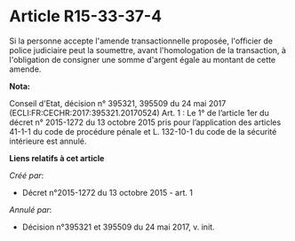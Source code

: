 # Article R15-33-37-4

Si la personne accepte l'amende transactionnelle proposée, l'officier de police judiciaire peut la soumettre, avant
l'homologation de la transaction, à l'obligation de consigner une somme d'argent égale au montant de cette amende.

**Nota:**

Conseil d'Etat, décision n° 395321, 395509 du 24 mai 2017 (ECLI:FR:CECHR:2017:395321.20170524) Art. 1 : Le 1° de l’article
1er du décret n° 2015-1272 du 13 octobre 2015 pris pour l’application des articles 41-1-1 du code de procédure pénale et L.
132-10-1 du code de la sécurité intérieure est annulé.

**Liens relatifs à cet article**

_Créé par_:

  - Décret n°2015-1272 du 13 octobre 2015 - art. 1

_Annulé par_:

  - Décision n°395321 et 395509 du 24 mai 2017, v. init.

